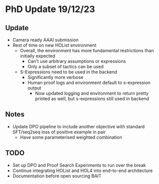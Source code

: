 # PhD Update 19/12/23

## Update 
- Camera ready AAAI submission
- Rest of time on new HOList environment
  - Overall, the environment has more fundamental restrictions than initially expected
    - Can't use arbitrary assumptions or expressions 
    - Only a subset of tactics can be used 
  - S-Expressions need to be used in the backend
    - Significantly more verbose 
    - Human proof logs and environment default to s-expression output
      - Now updated logging and environment to return pretty printed as well, but s-expressions still used in backend

## Notes
- Update DPO pipeline to include another objective with standard SFT/seq2seq loss of positive example in pair
  - Have some parameterised weighted combination 

## TODO 
- Set up DPO and Proof Search Experiments to run over the break
- Continue integrating HOList and HOL4 into end-to-end architecture
- Documentation before open sourcing BAIT


